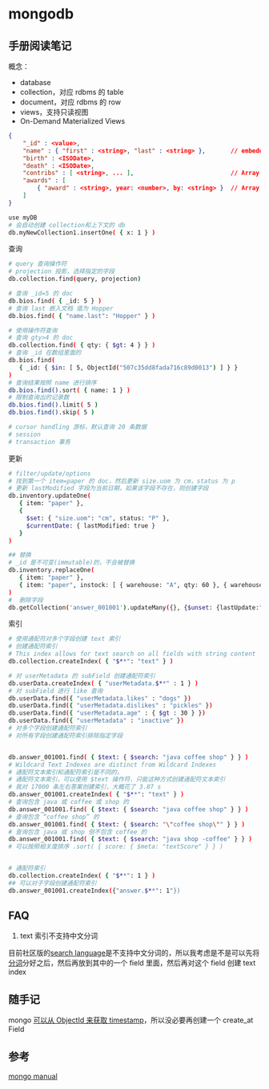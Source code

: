 # mongodb

## 手册阅读笔记

概念：

- database
- collection，对应 rdbms 的 table
- document，对应 rdbms 的 row
- views，支持只读视图
- On-Demand Materialized Views

```json
{
    "_id" : <value>,
    "name" : { "first" : <string>, "last" : <string> },       // embedded document
    "birth" : <ISODate>,
    "death" : <ISODate>,
    "contribs" : [ <string>, ... ],                           // Array of Strings
    "awards" : [
        { "award" : <string>, year: <number>, by: <string> }  // Array of embedded documents
    ]
}
```

```bash
use myDB
# 会自动创建 collection和上下文的 db
db.myNewCollection1.insertOne( { x: 1 } )

```

查询

```bash
# query 查询操作符
# projection 投影，选择指定的字段
db.collection.find(query, projection)

# 查询 _id=5 的 doc
db.bios.find( { _id: 5 } )
# 查询 last 嵌入文档 值为 Hopper
db.bios.find( { "name.last": "Hopper" } )

# 使用操作符查询
# 查询 gty>4 的 doc
db.collection.find( { qty: { $gt: 4 } } )
# 查询 _id 在数组里面的
db.bios.find(
   { _id: { $in: [ 5, ObjectId("507c35dd8fada716c89d0013") ] } }
)
# 查询结果按照 name 进行排序
db.bios.find().sort( { name: 1 } )
# 限制查询出的记录数
db.bios.find().limit( 5 )
db.bios.find().skip( 5 )

# cursor handling 游标，默认查询 20 条数据
# session
# transaction 事务
```

更新

```bash
# filter/update/options
# 找到第一个 item=paper 的 doc，然后更新 size.uom 为 cm，status 为 p
# 更新 lastModified 字段为当前日期，如果该字段不存在，则创建字段
db.inventory.updateOne(
   { item: "paper" },
   {
     $set: { "size.uom": "cm", status: "P" },
     $currentDate: { lastModified: true }
   }
)

## 替换
# _id 是不可变(immutable)的，不会被替换
db.inventory.replaceOne(
   { item: "paper" },
   { item: "paper", instock: [ { warehouse: "A", qty: 60 }, { warehouse: "B", qty: 40 } ] }
)
#  删除字段
db.getCollection('answer_001001').updateMany({}, {$unset: {lastUpdate:""}})

```

索引

```bash
# 使用通配符对多个字段创建 text 索引
# 创建通配符索引
# This index allows for text search on all fields with string content
db.collection.createIndex( { "$**": "text" } )

# 对 userMetadata 的 subField 创建通配符索引
db.userData.createIndex( { "userMetadata.$**" : 1 } )
# 对 subField 进行 like 查询
db.userData.find({ "userMetadata.likes" : "dogs" })
db.userData.find({ "userMetadata.dislikes" : "pickles" })
db.userData.find({ "userMetadata.age" : { $gt : 30 } })
db.userData.find({ "userMetadata" : "inactive" })
# 对多个字段创建通配符索引
# 对所有字段创建通配符索引排除指定字段


db.answer_001001.find( { $text: { $search: "java coffee shop" } } )
# Wildcard Text Indexes are distinct from Wildcard Indexes
# 通配符文本索引和通配符索引是不同的，
# 通配符文本索引，可以使用 $text 操作符，只能这种方式创建通配符文本索引
# 我对 17000 条左右答案创建索引，大概花了 3.87 s
db.answer_001001.createIndex( { "$**": "text" } )
# 查询包含 java 或 coffee 或 shop 的
db.answer_001001.find( { $text: { $search: "java coffee shop" } } )
# 查询包含 “coffee shop” 的
db.answer_001001.find( { $text: { $search: "\"coffee shop\"" } } )
# 查询包含 java 或 shop 但不包含 coffee 的
db.answer_001001.find( { $text: { $search: "java shop -coffee" } } )
# 可以按照相关度排序 .sort( { score: { $meta: "textScore" } } )


# 通配符索引
db.collection.createIndex( { "$**": 1 } )
## 可以对子字段创建通配符索引
db.answer_001001.createIndex({"answer.$**": 1"})
```

## FAQ

1. text 索引不支持中文分词

目前社区版的[search language](https://docs.mongodb.com/manual/reference/text-search-languages/#text-search-languages)是不支持中文分词的，所以我考虑是不是可以先将[分词](https://github.com/yanyiwu/gojieba)分好之后，然后再放到其中的一个 field 里面，然后再对这个 field 创建 text index

## 随手记

mongo [可以从 ObjectId 来获取 timestamp](https://docs.mongodb.com/manual/reference/method/ObjectId.getTimestamp/#example)，所以没必要再创建一个 create_at Field

## 参考

[mongo manual](https://docs.mongodb.com/manual/introduction/)
